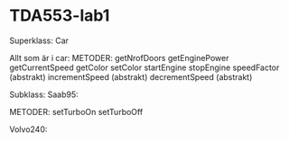 # TDA553-lab1

Superklass:
Car

Allt som är i car:
METODER:
getNrofDoors
getEnginePower
getCurrentSpeed
getColor
setColor
startEngine
stopEngine 
speedFactor (abstrakt)
incrementSpeed (abstrakt)
decrementSpeed (abstrakt)

Subklass:
Saab95:

METODER:
setTurboOn
setTurboOff

Volvo240:
